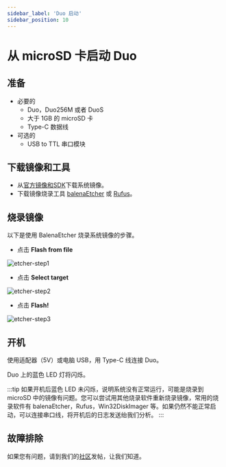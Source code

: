 ```yaml
---
sidebar_label: 'Duo 启动'
sidebar_position: 10
---
```


# 从 microSD 卡启动 Duo

## 准备

- 必要的
  - Duo，Duo256M 或者 DuoS
  - 大于 1GB 的 microSD 卡
  - Type-C 数据线
- 可选的
  - USB to TTL 串口模块

## 下载镜像和工具

- 从[官方镜像和SDK](https://milkv.io/zh/docs/duo/resources/image-sdk)下载系统镜像。
- 下载镜像烧录工具 [balenaEtcher](https://etcher.balena.io/) 或 [Rufus](https://rufus.ie/en/)。

## 烧录镜像

以下是使用 BalenaEtcher 烧录系统镜像的步骤。

- 点击 **Flash from file**

![etcher-step1](/docs/duo/etcher-step1.png)

- 点击 **Select target**

![etcher-step2](/docs/duo/etcher-step2.png)

- 点击 **Flash!**

![etcher-step3](/docs/duo/etcher-step3.png)

## 开机

使用适配器（5V）或电脑 USB，用 Type-C 线连接 Duo。

Duo 上的蓝色 LED 灯将闪烁。

:::tip
如果开机后蓝色 LED 未闪烁，说明系统没有正常运行，可能是烧录到 microSD 中的镜像有问题。您可以尝试用其他烧录软件重新烧录镜像，常用的烧录软件有 balenaEtcher，Rufus，Win32DiskImager 等。如果仍然不能正常启动，可以连接串口线，将开机后的日志发送绐我们分析。
:::

## 故障排除

如果您有问题，请到我们的[社区](https://community.milkv.io/)发帖，让我们知道。
